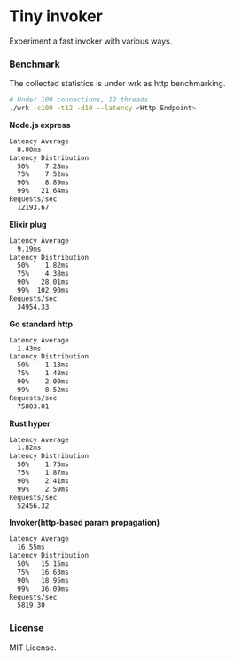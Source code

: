 # Tiny invoker

Experiment a fast invoker with various ways.

### Benchmark

The collected statistics is under wrk as http benchmarking.

```bash
# Under 100 connections, 12 threads
./wrk -c100 -t12 -d10 --latency <Http Endpoint>
```

**Node.js express**

```bash
Latency Average
  8.00ms
Latency Distribution
  50%    7.28ms
  75%    7.52ms
  90%    8.89ms
  99%   21.64ms
Requests/sec
  12193.67
```

**Elixir plug**

```bash
Latency Average
  9.19ms
Latency Distribution
  50%    1.82ms
  75%    4.38ms
  90%   28.01ms
  99%  102.90ms
Requests/sec
  34954.33
```

**Go standard http**

```bash
Latency Average
  1.43ms
Latency Distribution
  50%    1.18ms
  75%    1.48ms
  90%    2.00ms
  99%    8.52ms
Requests/sec
  75803.01
```

**Rust hyper**

```bash
Latency Average
  1.82ms
Latency Distribution
  50%    1.75ms
  75%    1.87ms
  90%    2.41ms
  99%    2.59ms
Requests/sec
  52456.32
```

**Invoker(http-based param propagation)**

```bash
Latency Average
  16.55ms
Latency Distribution
  50%   15.15ms
  75%   16.63ms
  90%   18.95ms
  99%   36.09ms
Requests/sec
  5819.30
```

### License

MIT License.
